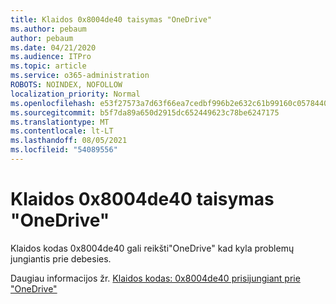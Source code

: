 ```yaml
---
title: Klaidos 0x8004de40 taisymas "OneDrive"
ms.author: pebaum
author: pebaum
ms.date: 04/21/2020
ms.audience: ITPro
ms.topic: article
ms.service: o365-administration
ROBOTS: NOINDEX, NOFOLLOW
localization_priority: Normal
ms.openlocfilehash: e53f27573a7d63f66ea7cedbf996b2e632c61b99160c0578440e33b19a598714
ms.sourcegitcommit: b5f7da89a650d2915dc652449623c78be6247175
ms.translationtype: MT
ms.contentlocale: lt-LT
ms.lasthandoff: 08/05/2021
ms.locfileid: "54089556"
---
```

# <a name="fix-0x8004de40-error-in-onedrive"></a>Klaidos 0x8004de40 taisymas "OneDrive"

Klaidos kodas 0x8004de40 gali reikšti"OneDrive" kad kyla problemų jungiantis prie debesies. 

Daugiau informacijos žr. [Klaidos kodas: 0x8004de40 prisijungiant prie "OneDrive"](/sharepoint/troubleshoot/administration/error-0x8004de40-in-onedrive)